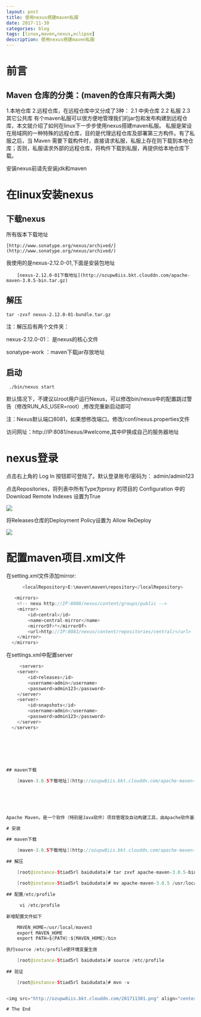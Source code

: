 ```yaml
---
layout: post
title: 使用nexus搭建maven私服
date: 2017-11-30
categories: blog
tags: [linux,maven,nexus,eclipse]
description: 使用nexus搭建maven私服
---
```


# 前言

## Maven 仓库的分类：(maven的仓库只有两大类)

1.本地仓库 
2.远程仓库，在远程仓库中又分成了3种：
2.1 中央仓库 
2.2 私服 
2.3 其它公共库
有个maven私服可以很方便地管理我们的jar包和发布构建到远程仓库，本文就介绍了如何在linux下一步步使用nexus搭建maven私服。
私服是架设在局域网的一种特殊的远程仓库，目的是代理远程仓库及部署第三方构件。有了私服之后，当 Maven 需要下载构件时，直接请求私服，私服上存在则下载到本地仓库；否则，私服请求外部的远程仓库，将构件下载到私服，再提供给本地仓库下载。

安装nexus前请先安装jdk和maven

# 在linux安装nexus

## 下载nexus

所有版本下载地址

	[http://www.sonatype.org/nexus/archived/](http://www.sonatype.org/nexus/archived/)
	
我使用的是nexus-2.12.0-01,下面是安装包地址

		[nexus-2.12.0-01下载地址](http://ozupw8iis.bkt.clouddn.com/apache-maven-3.0.5-bin.tar.gz)

## 解压

	tar -zvxf nexus-2.12.0-01-bundle.tar.gz

注：解压后有两个文件夹：
               
nexus-2.12.0-01： 是nexus的核心文件

sonatype-work ：maven下载jar存放地址

## 启动

	 ./bin/nexus start
	 
默认情况下，不建议以root用户运行Nexus，可以修改bin/nexus中的配置跳过警告（修改RUN_AS_USER=root）,修改完重新启动即可

注：Nexus默认端口8081，如果想修改端口。修改/conf/nexus.properties文件


访问网址：http://IP:8081/nexus/#welcome,其中IP换成自己的服务器地址

# nexus登录 

点击右上角的 Log In 按钮即可登陆了。默认登录账号/密码为： admin/admin123 

点击Repositories，将列表中所有Type为proxy 的项目的 Configuration 中的 Download Remote Indexes 设置为True

<img src="http://ozupw8iis.bkt.clouddn.com/201712011.png" align="center" class="img-responsive">

将Releases仓库的Deployment Policy设置为 Allow ReDeploy

<img src="http://ozupw8iis.bkt.clouddn.com/201712012.png" align="center" class="img-responsive">

# 配置maven项目.xml文件

在setting.xml文件添加mirror:

```java
	  <localRepository>E:\maven\maven\repository</localRepository>
  
   <mirrors>
	<!-- nexu http://IP:8088/nexus/content/groups/public -->
	<mirror>
		<id>central</id>
		<name>central-mirror</name>
		<mirrorOf>*</mirrorOf>
		<url>http://IP:8081/nexus/content/repositories/central/</url>
	</mirror>
  </mirrors>
```

在settings.xml中配置server

```java
	 <servers>
    <server>
		<id>releases</id>
		<username>admin</username>
		<password>admin123</password>
    </server>	
    <server>
		<id>snapshots</id>
		<username>admin</username>
		<password>admin123</password>
    </server>	
  </servers>







## maven下载

	[maven-3.0.5下载地址](http://ozupw8iis.bkt.clouddn.com/apache-maven-3.0.5-bin.tar.gz)






Apache Maven，是一个软件（特别是Java软件）项目管理及自动构建工具，由Apache软件基金会所提供。基于项目对象模型（POM）概念，Maven利用一个中央信息片断能管理一个项目的构建、报告和文档等步骤。曾是Jakarta项目的子项目，现为独立Apache项目。

# 安装

## maven下载

	[maven-3.0.5下载地址](http://ozupw8iis.bkt.clouddn.com/apache-maven-3.0.5-bin.tar.gz)
	
## 解压

	[root@instance-5tiad5rl baidudata]# tar zxvf apache-maven-3.0.5-bin.tar.gz
	
	[root@instance-5tiad5rl baidudata]# mv apache-maven-3.0.5 /usr/local/maven3
	
## 配置/etc/profile

	 vi /etc/profile
	 
新增配置文件如下

	MAVEN_HOME=/usr/local/maven3
	export MAVEN_HOME
	export PATH=${PATH}:${MAVEN_HOME}/bin
	 
执行source /etc/profile使环境变量生效

	[root@instance-5tiad5rl baidudata]# source /etc/profile
	 
## 验证

	[root@instance-5tiad5rl baidudata]# mvn -v


<img src="http://ozupw8iis.bkt.clouddn.com/201711301.png" align="center" class="img-responsive">

# The End
